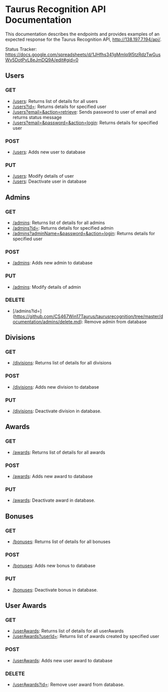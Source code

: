 # Taurus Recognition API Documentation

This documentation describes the endpoints and provides examples of an expected response for the Taurus Recognition API, http://138.197.7.194/api/.

Status Tracker: https://docs.google.com/spreadsheets/d/1JHfhs341gMmlq9I5tzRdzTwGusWv5DotPvL8eJmDQ9A/edit#gid=0

## Users

### GET
- [/users](https://github.com/CS467Win17Taurus/taurusrecognition/tree/master/documentation/users/getList.md): Returns list of details for all users
- [/users?id=](https://github.com/CS467Win17Taurus/taurusrecognition/tree/master/documentation/users/getUser.md): Returns details for specified user
- [/users?email=&action=retrieve](https://github.com/CS467Win17Taurus/taurusrecognition/tree/master/documentation/users/getPword.md): Sends password to user of email and returns status message
- [/users?email=&password=&action=login](https://github.com/CS467Win17Taurus/taurusrecognition/tree/master/documentation/users/getLogin.md): Returns details for specified user

### POST
- [/users](https://github.com/CS467Win17Taurus/taurusrecognition/tree/master/documentation/users/post.md): Adds new user to database

### PUT
- [/users](https://github.com/CS467Win17Taurus/taurusrecognition/tree/master/documentation/users/put.md): Modify details of user
- [/users](https://github.com/CS467Win17Taurus/taurusrecognition/tree/master/documentation/users/PUTdeactivate.md): Deactivate user in database

## Admins

### GET
- [/admins](https://github.com/CS467Win17Taurus/taurusrecognition/tree/master/documentation/admins/getList.md): Returns list of details for all admins
- [/admins?id=](https://github.com/CS467Win17Taurus/taurusrecognition/tree/master/documentation/admins/getAdmin.md): Returns details for specified admin
- [/admins?adminName=&password=&action=login](https://github.com/CS467Win17Taurus/taurusrecognition/tree/master/documentation/admins/getLogin.md): Returns details for specified user

### POST
- [/admins](https://github.com/CS467Win17Taurus/taurusrecognition/tree/master/documentation/admins/post.md): Adds new admin to database

### PUT
- [/admins](https://github.com/CS467Win17Taurus/taurusrecognition/tree/master/documentation/admins/put.md): Modify details of admin

### DELETE
- [/admins?id=] (https://github.com/CS467Win17Taurus/taurusrecognition/tree/master/documentation/admins/delete.md): Remove admin from database

## Divisions

### GET
- [/divisions](https://github.com/CS467Win17Taurus/taurusrecognition/tree/master/documentation/division/getList.md): Returns list of details for all divisions

### POST
- [/divisions](https://github.com/CS467Win17Taurus/taurusrecognition/tree/master/documentation/division/post.md): Adds new division to database

### PUT
- [/divisions](https://github.com/CS467Win17Taurus/taurusrecognition/tree/master/documentation/division/PUT.md): Deactivate division in database.


## Awards

### GET
- [/awards](https://github.com/CS467Win17Taurus/taurusrecognition/tree/master/documentation/awards/getList.md): Returns list of details for all awards

### POST
- [/awards](https://github.com/CS467Win17Taurus/taurusrecognition/tree/master/documentation/awards/post.md): Adds new award to database

### PUT
- [/awards](https://github.com/CS467Win17Taurus/taurusrecognition/tree/master/documentation/awards/PUT.md): Deactivate award in database.


## Bonuses

### GET
- [/bonuses](https://github.com/CS467Win17Taurus/taurusrecognition/tree/master/documentation/bonuses/getList.md): Returns list of details for all bonuses

### POST
- [/bonuses](https://github.com/CS467Win17Taurus/taurusrecognition/tree/master/documentation/bonuses/post.md): Adds new bonus to database

### PUT
- [/bonuses](https://github.com/CS467Win17Taurus/taurusrecognition/tree/master/documentation/bonuses/PUT.md): Deactivate bonus in database.


## User Awards

### GET
- [/userAwards](https://github.com/CS467Win17Taurus/taurusrecognition/tree/master/documentation/userAwards/getList.md): Returns list of details for all userAwards
- [/userAwards?userId=](https://github.com/CS467Win17Taurus/taurusrecognition/tree/master/documentation/userAwards/getListbyUser.md): Returns list of awards created by specified user

### POST
- [/userAwards](https://github.com/CS467Win17Taurus/taurusrecognition/tree/master/documentation/userAwards/post.md): Adds new user award to database

### DELETE
- [/userAwards?id=](https://github.com/CS467Win17Taurus/taurusrecognition/tree/master/documentation/userAwards/delete.md): Remove user award from database.
